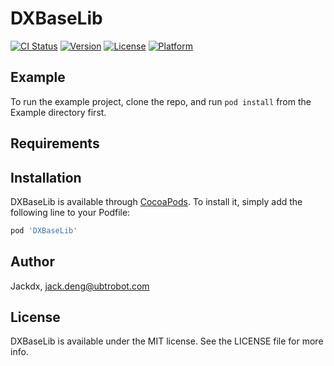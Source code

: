 # DXBaseLib

[![CI Status](https://img.shields.io/travis/Jackdx/DXBaseLib.svg?style=flat)](https://travis-ci.org/Jackdx/DXBaseLib)
[![Version](https://img.shields.io/cocoapods/v/DXBaseLib.svg?style=flat)](https://cocoapods.org/pods/DXBaseLib)
[![License](https://img.shields.io/cocoapods/l/DXBaseLib.svg?style=flat)](https://cocoapods.org/pods/DXBaseLib)
[![Platform](https://img.shields.io/cocoapods/p/DXBaseLib.svg?style=flat)](https://cocoapods.org/pods/DXBaseLib)

## Example

To run the example project, clone the repo, and run `pod install` from the Example directory first.

## Requirements

## Installation

DXBaseLib is available through [CocoaPods](https://cocoapods.org). To install
it, simply add the following line to your Podfile:

```ruby
pod 'DXBaseLib'
```

## Author

Jackdx, jack.deng@ubtrobot.com

## License

DXBaseLib is available under the MIT license. See the LICENSE file for more info.
